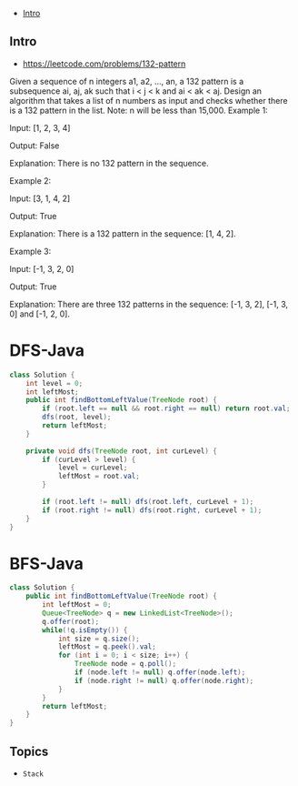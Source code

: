 - [Intro](#intro)

## Intro

- https://leetcode.com/problems/132-pattern


Given a sequence of n integers a1, a2, ..., an, a 132 pattern is a subsequence ai, aj, ak such
that i < j < k and ai < ak < aj. Design an algorithm that takes a list of n numbers as input and checks whether there is a 132 pattern in the list.
Note: n will be less than 15,000.
Example 1:

Input: [1, 2, 3, 4]

Output: False

Explanation: There is no 132 pattern in the sequence.

Example 2:

Input: [3, 1, 4, 2]

Output: True

Explanation: There is a 132 pattern in the sequence: [1, 4, 2].

Example 3:

Input: [-1, 3, 2, 0]

Output: True

Explanation: There are three 132 patterns in the sequence: [-1, 3, 2], [-1, 3, 0] and [-1, 2, 0].

# DFS-Java
```Java
class Solution {
    int level = 0;
    int leftMost;
    public int findBottomLeftValue(TreeNode root) {
        if (root.left == null && root.right == null) return root.val;
        dfs(root, level);
        return leftMost;
    }
    
    private void dfs(TreeNode root, int curLevel) {
        if (curLevel > level) {
            level = curLevel;
            leftMost = root.val;
        }
        
        if (root.left != null) dfs(root.left, curLevel + 1);
        if (root.right != null) dfs(root.right, curLevel + 1);
    }
}
```
# BFS-Java
```Java
class Solution {
    public int findBottomLeftValue(TreeNode root) {
        int leftMost = 0;
        Queue<TreeNode> q = new LinkedList<TreeNode>();
        q.offer(root);
        while(!q.isEmpty()) {
            int size = q.size();
            leftMost = q.peek().val;
            for (int i = 0; i < size; i++) {
                TreeNode node = q.poll();
                if (node.left != null) q.offer(node.left);
                if (node.right != null) q.offer(node.right);
            }
        }
        return leftMost;
    }
}
```


## Topics

- `Stack`



